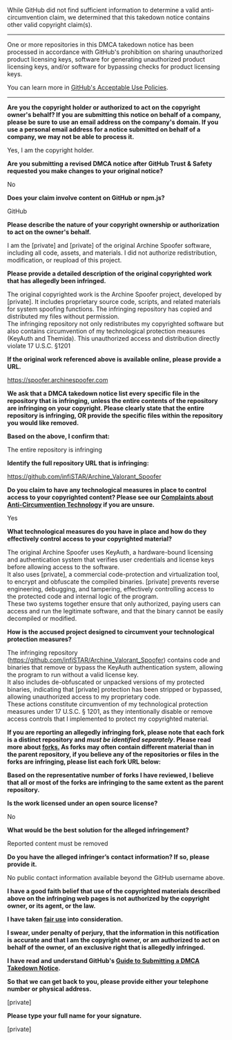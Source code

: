 While GitHub did not find sufficient information to determine a valid anti-circumvention claim, we determined that this takedown notice contains other valid copyright claim(s).

---

One or more repositories in this DMCA takedown notice has been processed in accordance with GitHub's prohibition on sharing unauthorized product licensing keys, software for generating unauthorized product licensing keys, and/or software for bypassing checks for product licensing keys.

You can learn more in [GitHub's Acceptable Use Policies](https://docs.github.com/en/github/site-policy/github-acceptable-use-policies).

---

**Are you the copyright holder or authorized to act on the copyright owner's behalf? If you are submitting this notice on behalf of a company, please be sure to use an email address on the company's domain. If you use a personal email address for a notice submitted on behalf of a company, we may not be able to process it.**

Yes, I am the copyright holder.

**Are you submitting a revised DMCA notice after GitHub Trust & Safety requested you make changes to your original notice?**

No

**Does your claim involve content on GitHub or npm.js?**

GitHub

**Please describe the nature of your copyright ownership or authorization to act on the owner's behalf.**

I am the [private] and [private] of the original Archine Spoofer software, including all code, assets, and materials. I did not authorize redistribution, modification, or reupload of this project.

**Please provide a detailed description of the original copyrighted work that has allegedly been infringed.**

The original copyrighted work is the Archine Spoofer project, developed by [private]. It includes proprietary source code, scripts, and related materials for system spoofing functions. The infringing repository has copied and distributed my files without permission.  
The infringing repository not only redistributes my copyrighted software but also contains circumvention of my technological protection measures (KeyAuth and Themida). This unauthorized access and distribution directly violate 17 U.S.C. §1201

**If the original work referenced above is available online, please provide a URL.**

https://spoofer.archinespoofer.com

**We ask that a DMCA takedown notice list every specific file in the repository that is infringing, unless the entire contents of the repository are infringing on your copyright. Please clearly state that the entire repository is infringing, OR provide the specific files within the repository you would like removed.**

**Based on the above, I confirm that:**

The entire repository is infringing

**Identify the full repository URL that is infringing:**

https://github.com/infiSTAR/Archine_Valorant_Spoofer

**Do you claim to have any technological measures in place to control access to your copyrighted content? Please see our <a href="https://docs.github.com/articles/guide-to-submitting-a-dmca-takedown-notice#complaints-about-anti-circumvention-technology">Complaints about Anti-Circumvention Technology</a> if you are unsure.**

Yes

**What technological measures do you have in place and how do they effectively control access to your copyrighted material?**

The original Archine Spoofer uses KeyAuth, a hardware-bound licensing and authentication system that verifies user credentials and license keys before allowing access to the software.  
It also uses [private], a commercial code-protection and virtualization tool, to encrypt and obfuscate the compiled binaries. [private] prevents reverse engineering, debugging, and tampering, effectively controlling access to the protected code and internal logic of the program.  
These two systems together ensure that only authorized, paying users can access and run the legitimate software, and that the binary cannot be easily decompiled or modified.

**How is the accused project designed to circumvent your technological protection measures?**

The infringing repository (https://github.com/infiSTAR/Archine_Valorant_Spoofer) contains code and binaries that remove or bypass the KeyAuth authentication system, allowing the program to run without a valid license key.  
It also includes de-obfuscated or unpacked versions of my protected binaries, indicating that [private] protection has been stripped or bypassed, allowing unauthorized access to my proprietary code.  
These actions constitute circumvention of my technological protection measures under 17 U.S.C. § 1201, as they intentionally disable or remove access controls that I implemented to protect my copyrighted material.

**If you are reporting an allegedly infringing fork, please note that each fork is a distinct repository and <i>must be identified separately</i>. Please read more about <a href="https://docs.github.com/articles/dmca-takedown-policy#b-what-about-forks-or-whats-a-fork">forks.</a> As forks may often contain different material than in the parent repository, if you believe any of the repositories or files in the forks are infringing, please list each fork URL below:**

**Based on the representative number of forks I have reviewed, I believe that all or most of the forks are infringing to the same extent as the parent repository.**

**Is the work licensed under an open source license?**

No

**What would be the best solution for the alleged infringement?**

Reported content must be removed

**Do you have the alleged infringer’s contact information? If so, please provide it.**

No public contact information available beyond the GitHub username above.

**I have a good faith belief that use of the copyrighted materials described above on the infringing web pages is not authorized by the copyright owner, or its agent, or the law.**

**I have taken <a href="https://www.lumendatabase.org/topics/22">fair use</a> into consideration.**

**I swear, under penalty of perjury, that the information in this notification is accurate and that I am the copyright owner, or am authorized to act on behalf of the owner, of an exclusive right that is allegedly infringed.**

**I have read and understand GitHub's <a href="https://docs.github.com/articles/guide-to-submitting-a-dmca-takedown-notice/">Guide to Submitting a DMCA Takedown Notice</a>.**

**So that we can get back to you, please provide either your telephone number or physical address.**

[private]

**Please type your full name for your signature.**

[private]
